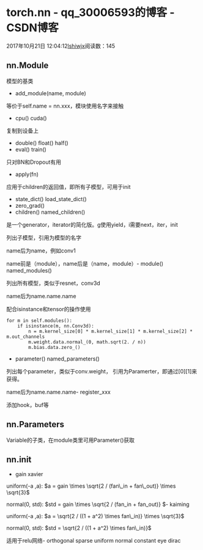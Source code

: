 # torch.nn - qq_30006593的博客 - CSDN博客





2017年10月21日 12:04:12[lshiwjx](https://me.csdn.net/qq_30006593)阅读数：145








## nn.Module

模型的基类
- add_module(name, module) 

等价于self.name = nn.xxx，模块使用名字来接触
- cpu() cuda() 

复制到设备上
- double() float() half()
- eval() train() 

只对BN和Dropout有用
- apply(fn) 

应用于children的返回值，即所有子模型，可用于init
- state_dict() load_state_dict()
- zero_grad()
- children() named_children() 

是一个generator，iterator的简化版。g使用yield，i需要next，iter，init 

列出子模型，引用为模型的名字 

name后为name，例如conv1 

name前是（module），name后是（name，module）- module() named_modules() 

列出所有模型，类似于resnet，conv3d 

name后为name.name.name 

配合isinstance和tensor的操作使用
```
for m in self.modules():
    if isinstance(m, nn.Conv3d):
        n = m.kernel_size[0] * m.kernel_size[1] * m.kernel_size[2] * m.out_channels
        m.weight.data.normal_(0, math.sqrt(2. / n))
        m.bias.data.zero_()
```
- parameter() named_parameters() 

列出每个parameter，类似于conv.weight， 引用为Paramerter，即通过[0][1]来获得。 

name后为name.name.name- register_xxx 

添加hook，buf等

## nn.Parameters

Variable的子类，在module类里可用Parameter()获取

## nn.init
- gain xavier 

uniform(-a ,a): $a = gain \times \sqrt{2 / (fan\_in + fan\_out)} \times \sqrt{3}$

normal(0, std): $std = gain \times \sqrt{2 / (fan\_in + fan\_out)} $- kaiming 

uniform(-a ,a): $a = \sqrt{2 / ((1 + a^2) \times fan\_in)} \times \sqrt{3}$

normal(0, std): $std = \sqrt{2 / ((1 + a^2) \times fan\_in)}$

适用于relu网络- orthogonal sparse uniform normal constant eye dirac








